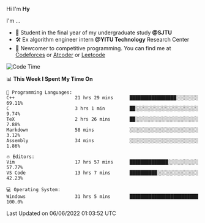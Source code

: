 Hi I'm **Hy**

I'm ...
- 📖 Student in the final year of my undergraduate study **@SJTU**
- 🛠️ Ex algorithm engineer intern **@YITU Technology** Research Center
- 🏅 Newcomer to competitive programming. You can find me at [Codeforces](https://codeforces.com/profile/Hy3) or [Atcoder](https://atcoder.jp/users/Hy3) or [Leetcode](https://leetcode-cn.com/u/_hy3/)


<!--START_SECTION:waka-->
![Code Time](http://img.shields.io/badge/Code%20Time-0%20secs-blue)

📊 **This Week I Spent My Time On** 

```text
💬 Programming Languages: 
C++                      21 hrs 29 mins      █████████████████░░░░░░░░   69.11% 
C                        3 hrs 1 min         ██░░░░░░░░░░░░░░░░░░░░░░░   9.74% 
TeX                      2 hrs 26 mins       ██░░░░░░░░░░░░░░░░░░░░░░░   7.88% 
Markdown                 58 mins             ░░░░░░░░░░░░░░░░░░░░░░░░░   3.12% 
Assembly                 34 mins             ░░░░░░░░░░░░░░░░░░░░░░░░░   1.86%

🔥 Editors: 
Vim                      17 hrs 57 mins      ██████████████░░░░░░░░░░░   57.77% 
VS Code                  13 hrs 7 mins       ██████████░░░░░░░░░░░░░░░   42.23%

💻 Operating System: 
Windows                  31 hrs 5 mins       █████████████████████████   100.0%

```


 Last Updated on 06/06/2022 01:03:52 UTC
<!--END_SECTION:waka-->

